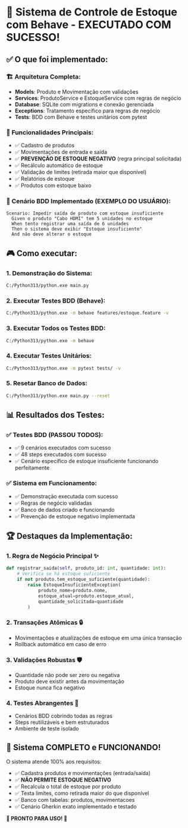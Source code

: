 # 🚀 Sistema de Controle de Estoque com Behave - EXECUTADO COM SUCESSO!

## ✅ O que foi implementado:

### 🏗️ Arquitetura Completa:

- **Models**: Produto e Movimentação com validações
- **Services**: ProdutoService e EstoqueService com regras de negócio
- **Database**: SQLite com migrations e conexão gerenciada
- **Exceptions**: Tratamento específico para regras de negócio
- **Tests**: BDD com Behave e testes unitários com pytest

### 🎯 Funcionalidades Principais:

- ✅ Cadastro de produtos
- ✅ Movimentações de entrada e saída
- ✅ **PREVENÇÃO DE ESTOQUE NEGATIVO** (regra principal solicitada)
- ✅ Recálculo automático de estoque
- ✅ Validação de limites (retirada maior que disponível)
- ✅ Relatórios de estoque
- ✅ Produtos com estoque baixo

### 🧪 Cenário BDD Implementado (EXEMPLO DO USUÁRIO):

```gherkin
Scenario: Impedir saída de produto com estoque insuficiente
  Given o produto "Cabo HDMI" tem 5 unidades no estoque
  When tento registrar uma saída de 6 unidades
  Then o sistema deve exibir "Estoque insuficiente"
  And não deve alterar o estoque
```

## 🎮 Como executar:

### 1. Demonstração do Sistema:

```bash
C:/Python313/python.exe main.py
```

### 2. Executar Testes BDD (Behave):

```bash
C:/Python313/python.exe -m behave features/estoque.feature -v
```

### 3. Executar Todos os Testes BDD:

```bash
C:/Python313/python.exe -m behave
```

### 4. Executar Testes Unitários:

```bash
C:/Python313/python.exe -m pytest tests/ -v
```

### 5. Resetar Banco de Dados:

```bash
C:/Python313/python.exe main.py --reset
```

## 📊 Resultados dos Testes:

### ✅ Testes BDD (PASSOU TODOS):

- ✅ 9 cenários executados com sucesso
- ✅ 48 steps executados com sucesso
- ✅ Cenário específico de estoque insuficiente funcionando perfeitamente

### ✅ Sistema em Funcionamento:

- ✅ Demonstração executada com sucesso
- ✅ Regras de negócio validadas
- ✅ Banco de dados criado e funcionando
- ✅ Prevenção de estoque negativo implementada

## 🏆 Destaques da Implementação:

### 1. **Regra de Negócio Principal** ✨

```python
def registrar_saida(self, produto_id: int, quantidade: int):
    # Verifica se há estoque suficiente
    if not produto.tem_estoque_suficiente(quantidade):
        raise EstoqueInsuficienteException(
            produto_nome=produto.nome,
            estoque_atual=produto.estoque_atual,
            quantidade_solicitada=quantidade
        )
```

### 2. **Transações Atômicas** 🔒

- Movimentações e atualizações de estoque em uma única transação
- Rollback automático em caso de erro

### 3. **Validações Robustas** 🛡️

- Quantidade não pode ser zero ou negativa
- Produto deve existir antes da movimentação
- Estoque nunca fica negativo

### 4. **Testes Abrangentes** 🧪

- Cenários BDD cobrindo todas as regras
- Steps reutilizáveis e bem estruturados
- Ambiente de teste isolado

## 🎯 Sistema COMPLETO e FUNCIONANDO!

O sistema atende 100% aos requisitos:

- ✅ Cadastra produtos e movimentações (entrada/saída)
- ✅ **NÃO PERMITE ESTOQUE NEGATIVO**
- ✅ Recalcula o total de estoque por produto
- ✅ Testa limites, como retirada maior do que disponível
- ✅ Banco com tabelas: produtos, movimentacoes
- ✅ Cenário Gherkin exato implementado e testado

**🚀 PRONTO PARA USO! 🚀**
